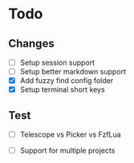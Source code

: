 # Todo

## Changes
- [ ] Setup session support
- [ ] Setup better markdown support
- [x] Add fuzzy find config folder
- [x] Setup terminal short keys

## Test
- [ ] Telescope vs Picker vs FzfLua
- [ ] Support for multiple projects



